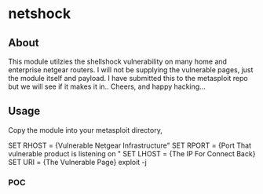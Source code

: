 # netshock
## About
This module utilzies the shellshock vulnerability on many home and enterprise netgear routers. 
I will not be supplying the vulnerable pages, just the module itself and payload. I have submitted this to the metasploit repo but we will see if it makes it in.. 
Cheers, and happy hacking... 
## Usage 
Copy the module into your metasploit directory, 

SET RHOST = {Vulnerable Netgear Infrastructure" 
SET RPORT = {Port That vulnerable product is listening on " 
SET LHOST = {The IP For Connect Back}
SET URI = {The Vulnerable Page}
exploit -j 

### POC 



